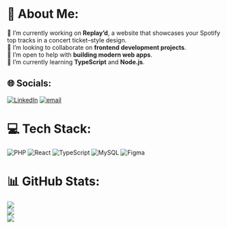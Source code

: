 # 💫 About Me:
🔭 I’m currently working on **Replay’d**, a website that showcases your Spotify top tracks in a concert ticket–style design.  <br>👯 I’m looking to collaborate on **frontend development projects**.  <br>🤝 I’m open to help with **building modern web apps**.  <br>🌱 I’m currently learning **TypeScript** and **Node.js**.  <br>


## 🌐 Socials:
[![LinkedIn](https://img.shields.io/badge/LinkedIn-%230077B5.svg?logo=linkedin&logoColor=white)](https://linkedin.com/in/https://www.linkedin.com/in/alexander-fajartin-71535a243/) [![email](https://img.shields.io/badge/Email-D14836?logo=gmail&logoColor=white)](mailto:fajartin.alex@gmail.com) 

# 💻 Tech Stack:
![PHP](https://img.shields.io/badge/php-%23777BB4.svg?style=for-the-badge&logo=php&logoColor=white) ![React](https://img.shields.io/badge/react-%2320232a.svg?style=for-the-badge&logo=react&logoColor=%2361DAFB) ![TypeScript](https://img.shields.io/badge/typescript-%23007ACC.svg?style=for-the-badge&logo=typescript&logoColor=white) ![MySQL](https://img.shields.io/badge/mysql-4479A1.svg?style=for-the-badge&logo=mysql&logoColor=white) ![Figma](https://img.shields.io/badge/figma-%23F24E1E.svg?style=for-the-badge&logo=figma&logoColor=white)
# 📊 GitHub Stats:
![](https://github-readme-stats.vercel.app/api?username=alekzzz01&theme=dark&hide_border=false&include_all_commits=false&count_private=false)<br/>
![](https://nirzak-streak-stats.vercel.app/?user=alekzzz01&theme=dark&hide_border=false)<br/>
![](https://github-readme-stats.vercel.app/api/top-langs/?username=alekzzz01&theme=dark&hide_border=false&include_all_commits=false&count_private=false&layout=compact)

<!-- Proudly created with GPRM ( https://gprm.itsvg.in ) -->
